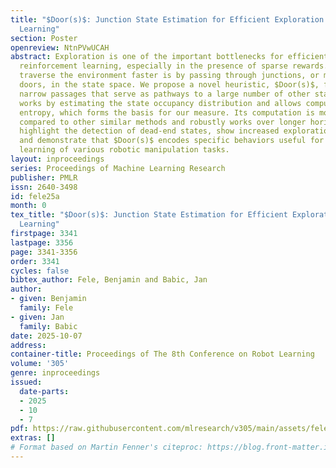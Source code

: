```yaml
---
title: "$Door(s)$: Junction State Estimation for Efficient Exploration in Reinforcement
  Learning"
section: Poster
openreview: NtnPVwUCAH
abstract: Exploration is one of the important bottlenecks for efficient learning in
  reinforcement learning, especially in the presence of sparse rewards. One way to
  traverse the environment faster is by passing through junctions, or metaphorical
  doors, in the state space. We propose a novel heuristic, $Door(s)$, focused on such
  narrow passages that serve as pathways to a large number of other states. Our approach
  works by estimating the state occupancy distribution and allows computation of its
  entropy, which forms the basis for our measure. Its computation is more sample-efficient
  compared to other similar methods and robustly works over longer horizons. Our results
  highlight the detection of dead-end states, show increased exploration efficiency,
  and demonstrate that $Door(s)$ encodes specific behaviors useful for downstream
  learning of various robotic manipulation tasks.
layout: inproceedings
series: Proceedings of Machine Learning Research
publisher: PMLR
issn: 2640-3498
id: fele25a
month: 0
tex_title: "$Door(s)$: Junction State Estimation for Efficient Exploration in Reinforcement
  Learning"
firstpage: 3341
lastpage: 3356
page: 3341-3356
order: 3341
cycles: false
bibtex_author: Fele, Benjamin and Babic, Jan
author:
- given: Benjamin
  family: Fele
- given: Jan
  family: Babic
date: 2025-10-07
address:
container-title: Proceedings of The 8th Conference on Robot Learning
volume: '305'
genre: inproceedings
issued:
  date-parts:
  - 2025
  - 10
  - 7
pdf: https://raw.githubusercontent.com/mlresearch/v305/main/assets/fele25a/fele25a.pdf
extras: []
# Format based on Martin Fenner's citeproc: https://blog.front-matter.io/posts/citeproc-yaml-for-bibliographies/
---
```

